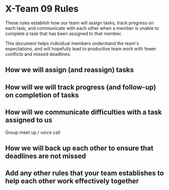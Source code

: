 # X-Team 09 Rules

These rules establish how our team will assign tasks,
track progress on each task, and communicate with each other 
when a member is unable to complete a task that has been assigned to that member.

This document helps individual members understand the team's expectations,
and will hopefully lead to productive team work with fewer conflicts
and missed deadlines.

## How we will assign (and reassign) tasks



## How will we will track progress (and follow-up) on completion of tasks



## How will we communicate difficulties with a task assigned to us
Group meet up / voice call


## How we will back up each other to ensure that deadlines are not missed



## Add any other rules that your team establishes to help each other work effectively together



